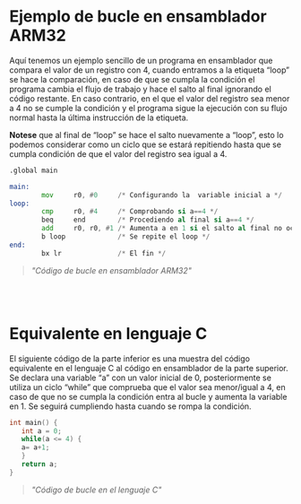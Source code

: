 # Ejemplo de bucle en ensamblador ARM32

Aquí tenemos un ejemplo sencillo de un programa en ensamblador que compara el valor de un registro con 4, cuando entramos a la etiqueta “loop” se hace la comparación, en caso
de que se cumpla la condición el programa cambia el flujo de trabajo y hace el salto al final ignorando el código restante. En caso contrario, en el que el valor del registro
sea menor a 4 no se cumple la condición y el programa sigue la ejecución con su flujo normal hasta la última instrucción de la etiqueta. 

**Notese** que al final de “loop” se hace el salto nuevamente a “loop”, esto lo podemos considerar como un ciclo que se estará repitiendo hasta que se cumpla condición de que
el valor del registro sea igual a 4.

```asm
.global main

main:
        mov     r0, #0     /* Configurando la  variable inicial a */
loop:
        cmp     r0, #4     /* Comprobando si a==4 */
        beq     end        /* Procediendo al final si a==4 */
        add     r0, r0, #1 /* Aumenta a en 1 si el salto al final no ocurrio (a!=4) */
        b loop             /* Se repite el loop */
end:
        bx lr              /* El fin */
```
> *"Código de bucle en ensamblador ARM32"*

<br></br>

# Equivalente en lenguaje C
El siguiente código de la parte inferior es una muestra del código equivalente en el lenguaje C al código en ensamblador de la parte superior.
Se declara una variable “a” con un valor inicial de 0, posteriormente se utiliza un ciclo “while” que comprueba que el valor sea menor/igual a 4, en caso de que no se cumpla la
condición entra al bucle y aumenta la variable en 1. Se seguirá cumpliendo hasta cuando se rompa la condición.


```c
int main() {
   int a = 0;
   while(a <= 4) {
   a= a+1;
   }
   return a;
}
```
> *"Código de bucle en el lenguaje C"*
